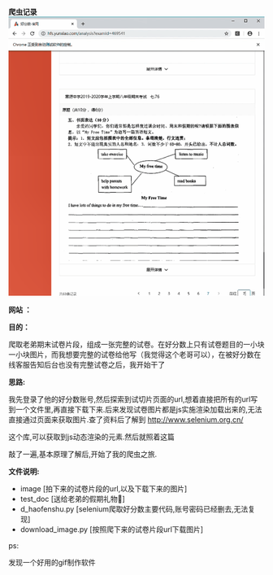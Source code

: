 **爬虫记录** ![haofenshu](image\haofenshu.gif)

**网站 ：**

[好分数]: https://hfs.yunxiao.com/	"好分数官网"

**目的：**

爬取老弟期末试卷片段，组成一张完整的试卷。在好分数上只有试卷题目的一小块一小块图片，而我想要完整的试卷给他写（我觉得这个老哥可以），在被好分数在线客服告知后台也没有完整试卷之后，我开始干了

**思路:**

​	我先登录了他的好分数账号,然后探索到试切片页面的url,想着直接把所有的url写到一个文件里,再直接下载下来.后来发现试卷图片都是js实施渲染加载出来的,无法直接通过页面来获取图片.查了资料后了解到 http://www.selenium.org.cn/

[selenium]: http://www.selenium.org.cn/	"selenium官网"

这个库,可以获取到js动态渲染的元素.然后就照着这篇

[博客]: https://www.cnblogs.com/3sss-ss-s/p/10313758.html

敲了一遍,基本原理了解后,开始了我的爬虫之旅.

**文件说明:**

- image [拍下来的试卷片段的url,以及下载下来的图片]
- test_doc [送给老弟的假期礼物🎁]
- d_haofenshu.py [selenium爬取好分数主要代码,账号密码已经删去,无法复现] 
- download_image.py [按照爬下来的试卷片段url下载图片]

ps:

发现一个好用的gif制作软件

[ScreenToGif]: https://github.com/NickeManarin/ScreenToGif

